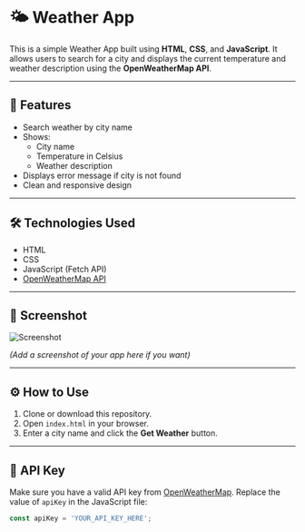 # 🌤️ Weather App

This is a simple Weather App built using **HTML**, **CSS**, and **JavaScript**. It allows users to search for a city and displays the current temperature and weather description using the **OpenWeatherMap API**.

---

## 🚀 Features

- Search weather by city name
- Shows:
  - City name
  - Temperature in Celsius
  - Weather description
- Displays error message if city is not found
- Clean and responsive design

---

## 🛠️ Technologies Used

- HTML
- CSS
- JavaScript (Fetch API)
- [OpenWeatherMap API](https://openweathermap.org/api)

---

## 📸 Screenshot

![Screenshot](screenshot.png)

*(Add a screenshot of your app here if you want)*

---

## ⚙️ How to Use

1. Clone or download this repository.
2. Open `index.html` in your browser.
3. Enter a city name and click the **Get Weather** button.

---

## 🔑 API Key

Make sure you have a valid API key from [OpenWeatherMap](https://openweathermap.org/). Replace the value of `apiKey` in the JavaScript file:

```js
const apiKey = 'YOUR_API_KEY_HERE';
